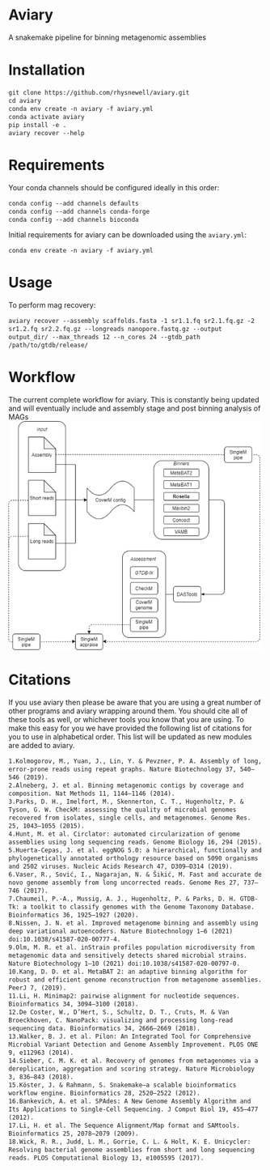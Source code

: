 # Aviary
A snakemake pipeline for binning metagenomic assemblies

# Installation

```
git clone https://github.com/rhysnewell/aviary.git
cd aviary
conda env create -n aviary -f aviary.yml
conda activate aviary
pip install -e .
aviary recover --help
```

# Requirements

Your conda channels should be configured ideally in this order:
```
conda config --add channels defaults
conda config --add channels conda-forge
conda config --add channels bioconda
```

Initial requirements for aviary can be downloaded using the `aviary.yml`:
```
conda env create -n aviary -f aviary.yml
```

# Usage

To perform mag recovery:
```
aviary recover --assembly scaffolds.fasta -1 sr1.1.fq sr2.1.fq.gz -2 sr1.2.fq sr2.2.fq.gz --longreads nanopore.fastq.gz --output output_dir/ --max_threads 12 --n_cores 24 --gtdb_path /path/to/gtdb/release/
```

# Workflow
The current complete workflow for aviary. This is constantly being updated and will eventually include and assembly stage and
post binning analysis of MAGs
![Aviary workflow](figures/aviary_workflow.png)

# Citations
If you use aviary then please be aware that you are using a great number of other programs and aviary wrapping around them.
You should cite all of these tools as well, or whichever tools you know that you are using. To make this easy for you
we have provided the following list of citations for you to use in alphabetical order. This list will be updated as new
modules are added to aviary.

```
1.Kolmogorov, M., Yuan, J., Lin, Y. & Pevzner, P. A. Assembly of long, error-prone reads using repeat graphs. Nature Biotechnology 37, 540–546 (2019).
2.Alneberg, J. et al. Binning metagenomic contigs by coverage and composition. Nat Methods 11, 1144–1146 (2014).
3.Parks, D. H., Imelfort, M., Skennerton, C. T., Hugenholtz, P. & Tyson, G. W. CheckM: assessing the quality of microbial genomes recovered from isolates, single cells, and metagenomes. Genome Res. 25, 1043–1055 (2015).
4.Hunt, M. et al. Circlator: automated circularization of genome assemblies using long sequencing reads. Genome Biology 16, 294 (2015).
5.Huerta-Cepas, J. et al. eggNOG 5.0: a hierarchical, functionally and phylogenetically annotated orthology resource based on 5090 organisms and 2502 viruses. Nucleic Acids Research 47, D309–D314 (2019).
6.Vaser, R., Sović, I., Nagarajan, N. & Šikić, M. Fast and accurate de novo genome assembly from long uncorrected reads. Genome Res 27, 737–746 (2017).
7.Chaumeil, P.-A., Mussig, A. J., Hugenholtz, P. & Parks, D. H. GTDB-Tk: a toolkit to classify genomes with the Genome Taxonomy Database. Bioinformatics 36, 1925–1927 (2020).
8.Nissen, J. N. et al. Improved metagenome binning and assembly using deep variational autoencoders. Nature Biotechnology 1–6 (2021) doi:10.1038/s41587-020-00777-4.
9.Olm, M. R. et al. inStrain profiles population microdiversity from metagenomic data and sensitively detects shared microbial strains. Nature Biotechnology 1–10 (2021) doi:10.1038/s41587-020-00797-0.
10.Kang, D. D. et al. MetaBAT 2: an adaptive binning algorithm for robust and efficient genome reconstruction from metagenome assemblies. PeerJ 7, (2019).
11.Li, H. Minimap2: pairwise alignment for nucleotide sequences. Bioinformatics 34, 3094–3100 (2018).
12.De Coster, W., D’Hert, S., Schultz, D. T., Cruts, M. & Van Broeckhoven, C. NanoPack: visualizing and processing long-read sequencing data. Bioinformatics 34, 2666–2669 (2018).
13.Walker, B. J. et al. Pilon: An Integrated Tool for Comprehensive Microbial Variant Detection and Genome Assembly Improvement. PLOS ONE 9, e112963 (2014).
14.Sieber, C. M. K. et al. Recovery of genomes from metagenomes via a dereplication, aggregation and scoring strategy. Nature Microbiology 3, 836–843 (2018).
15.Köster, J. & Rahmann, S. Snakemake—a scalable bioinformatics workflow engine. Bioinformatics 28, 2520–2522 (2012).
16.Bankevich, A. et al. SPAdes: A New Genome Assembly Algorithm and Its Applications to Single-Cell Sequencing. J Comput Biol 19, 455–477 (2012).
17.Li, H. et al. The Sequence Alignment/Map format and SAMtools. Bioinformatics 25, 2078–2079 (2009).
18.Wick, R. R., Judd, L. M., Gorrie, C. L. & Holt, K. E. Unicycler: Resolving bacterial genome assemblies from short and long sequencing reads. PLOS Computational Biology 13, e1005595 (2017).
```